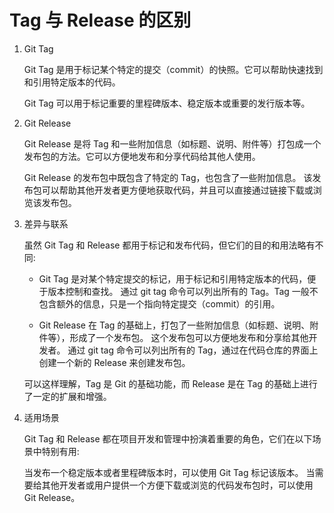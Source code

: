 # Tag 与 Release 的区别

1. Git Tag

   Git Tag 是用于标记某个特定的提交（commit）的快照。它可以帮助快速找到和引用特定版本的代码。

   Git Tag 可以用于标记重要的里程碑版本、稳定版本或重要的发行版本等。

2. Git Release

   Git Release 是将 Tag 和一些附加信息（如标题、说明、附件等）打包成一个发布包的方法。它可以方便地发布和分享代码给其他人使用。

   Git Release 的发布包中既包含了特定的 Tag，也包含了一些附加信息。
   该发布包可以帮助其他开发者更方便地获取代码，并且可以直接通过链接下载或浏览该发布包。

3. 差异与联系

   虽然 Git Tag 和 Release 都用于标记和发布代码，但它们的目的和用法略有不同: 

   - Git Tag 是对某个特定提交的标记，用于标记和引用特定版本的代码，便于版本控制和查找。
     通过 git tag 命令可以列出所有的 Tag。Tag 一般不包含额外的信息，只是一个指向特定提交（commit）的引用。

   - Git Release 在 Tag 的基础上，打包了一些附加信息（如标题、说明、附件等），形成了一个发布包。
     这个发布包可以方便地发布和分享给其他开发者。
     通过 git tag 命令可以列出所有的 Tag，通过在代码仓库的界面上创建一个新的 Release 来创建发布包。

   可以这样理解，Tag 是 Git 的基础功能，而 Release 是在 Tag 的基础上进行了一定的扩展和增强。

4. 适用场景

   Git Tag 和 Release 都在项目开发和管理中扮演着重要的角色，它们在以下场景中特别有用: 

   当发布一个稳定版本或者里程碑版本时，可以使用 Git Tag 标记该版本。
   当需要给其他开发者或用户提供一个方便下载或浏览的代码发布包时，可以使用 Git Release。
